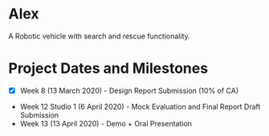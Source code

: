# Alex
A Robotic vehicle with search and rescue functionality.

# Project Dates and Milestones
- [x] Week 8 (13 March 2020) - Design Report Submission (10% of CA) 
- Week 12 Studio 1 (6 April 2020) - Mock Evaluation and Final Report Draft Submission
- Week 13 (13 April 2020) - Demo + Oral Presentation
